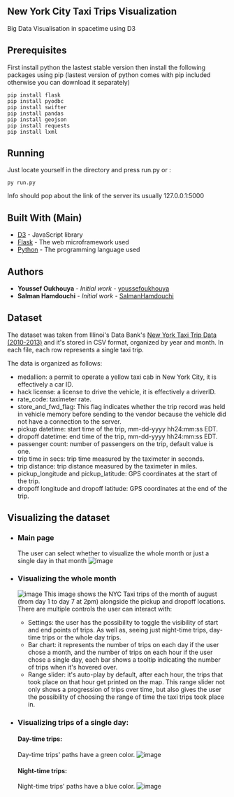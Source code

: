 ## New York City Taxi Trips Visualization
Big Data Visualisation in spacetime using D3
## Prerequisites
First install python the lastest stable version then install the following packages using pip (lastest version of python comes with pip included otherwise you can download it separately)
```
pip install flask
pip install pyodbc
pip install swifter
pip install pandas
pip install geojson
pip install requests
pip install lxml
```
## Running
Just locate yourself in the directory and press run.py or :
```
py run.py
```
Info should pop about the link of the server its usually 127.0.0.1:5000
## Built With (Main)
* [D3](https://d3js.org/) - JavaScript library
* [Flask](http://flask.palletsprojects.com/en/1.1.x/) - The web microframework used
* [Python](https://docs.python.org/3/) - The programming language used
## Authors
* **Youssef Oukhouya** - *Initial work* - [youssefoukhouya](https://github.com/youssefoukhouya)
* **Salman Hamdouchi** - *Initial work* - [SalmanHamdouchi](https://github.com/SalmanHamdouchi)


## Dataset
  The dataset was taken from Illinoi's Data Bank's [New York Taxi Trip Data (2010-2013)](https://databank.illinois.edu/datasets/IDB-9610843)
  and it's stored in CSV format, organized by year and month. In each file, each row represents a single taxi trip.  

  The data is organized as follows:

  * medallion: a permit to operate a yellow taxi cab in New York City, it is effectively a car ID.  
  * hack license: a license to drive the vehicle, it is effectively a driverID.  
  * rate_code: taximeter rate.  
  * store_and_fwd_flag: This flag indicates whether the trip record was held in vehicle memory before sending to the vendor because the vehicle did not have a connection to the server.  
  * pickup datetime: start time of the trip, mm-dd-yyyy hh24:mm:ss EDT.  
  * dropoff datetime: end time of the trip, mm-dd-yyyy hh24:mm:ss EDT.  
  * passenger count: number of passengers on the trip, default value is one.
  * trip time in secs: trip time measured by the taximeter in seconds.  
  * trip distance: trip distance measured by the taximeter in miles.  
  * pickup_longitude and pickup_latitude: GPS coordinates at the start of the trip.  
  * dropoff longitude and dropoff latitude: GPS coordinates at the end of the trip.  

## Visualizing the dataset
* ### Main page  
   The user can select whether to visualize the whole month or just a single day in that month
  ![image](https://user-images.githubusercontent.com/59615719/128273166-e0ef7e11-6726-466c-bec0-c13a9ff39f67.png)

* ### Visualizing the whole month
  ![image](https://user-images.githubusercontent.com/59615719/128273221-9d5c53d9-14c9-43ce-90e0-5e9126dc717c.png)
 This image shows the NYC Taxi trips of the month of august (from day 1 to day 7 at 2pm) alongside the pickup and dropoff locations.  
 There are multiple controls the user can interact with:
  * Settings: the user has the possibility to toggle the visibility of start and end points of trips. As well as, seeing just night-time trips, day-time trips or the whole day trips.
  * Bar chart: it represents the number of trips on each day if the user chose a month, and the number of trips on each hour if the user chose a single day, each bar shows a tooltip indicating the number of trips when it's hovered over.
  * Range slider: it's auto-play by default, after each hour, the trips that took place on that hour get printed on the map. This range slider not only shows a progression of trips over time, but also gives the user the possibility of choosing the range of time the taxi trips took place in. 

* ### Visualizing trips of a single day:
  #### Day-time trips:
  Day-time trips' paths have a green color.
  ![image](https://user-images.githubusercontent.com/59615719/128274685-097759bd-e9f9-4343-baec-83fe574a08ef.png)  

  #### Night-time trips:
  Night-time trips' paths have a blue color.
  ![image](https://user-images.githubusercontent.com/59615719/128274863-d3d55cb2-4f0b-4513-853d-028cce873383.png)




